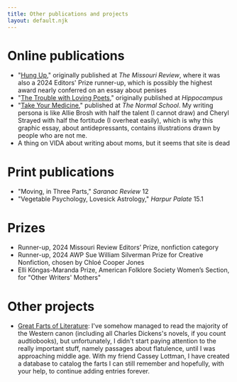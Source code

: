 ```yaml
---
title: Other publications and projects
layout: default.njk
---
```


# Online publications

- "<a href="https://missourireview.com/hung-up-by-elizabeth-zaleski/">Hung Up</a>," originally published at <i> The Missouri Review</i>, where it was also a 2024 Editors' Prize runner-up, which is possibly the highest award nearly conferred on an essay about penises
- "<a href="https://hippocampusmagazine.com/2017/02/the-trouble-with-loving-poets-by-elizabeth-zaleski/">The Trouble with Loving Poets</a>," originally published at <i>Hippocampus</i>
- "<a href="https://www.thenormalschool.com/blog/2018/9/17/take-your-medicine-by-elizabeth-zaleski-illustrations-by-kevin-abt-chad-miller">Take Your Medicine</a>," published at <i>The Normal School</i>. My writing persona is like Allie Brosh with half the talent (I cannot draw) and Cheryl Strayed with half the fortitude (I overheat easily), which is why this graphic essay, about antidepressants, contains illustrations drawn by people who are not me.
- A thing on VIDA about writing about moms, but it seems that site is dead

# Print publications

- "Moving, in Three Parts," <i>Saranac Review</i> 12
- "Vegetable Psychology, Lovesick Astrology," <i>Harpur Palate</i> 15.1

# Prizes
- Runner-up, 2024 Missouri Review Editors’ Prize, nonfiction category
- Runner-up, 2024 AWP Sue William Silverman Prize for Creative Nonfiction, chosen by Chloé Cooper Jones
- Elli Köngas-Maranda Prize, American Folklore Society Women’s Section, for "Other Writers' Mothers"


# Other projects

- <a href="https://greatfartsofliterature.com/">Great Farts of Literature</a>: I've somehow managed to read the majority of the Western canon (including all Charles Dickens's novels, if you count audtiobooks), but unfortunately, I didn't start paying attention to the really important stuff, namely passages about flatulence, until I was approaching middle age. With my friend Cassey Lottman, I have created a database to catalog the farts I can still remember and hopefully, with your help, to continue adding entries forever.
